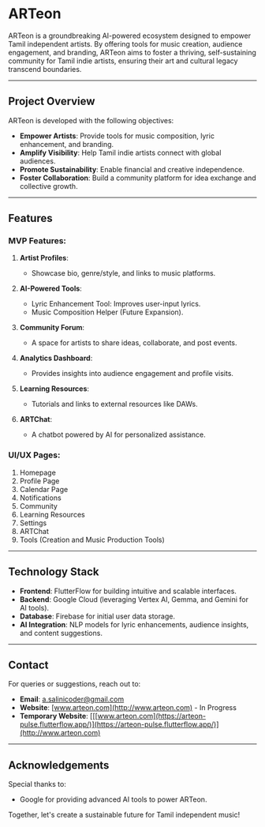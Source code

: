  # ARTeon

ARTeon is a groundbreaking AI-powered ecosystem designed to empower Tamil independent artists. By offering tools for music creation, audience engagement, and branding, ARTeon aims to foster a thriving, self-sustaining community for Tamil indie artists, ensuring their art and cultural legacy transcend boundaries.

---

## Project Overview

ARTeon is developed with the following objectives:

- **Empower Artists**: Provide tools for music composition, lyric enhancement, and branding.
- **Amplify Visibility**: Help Tamil indie artists connect with global audiences.
- **Promote Sustainability**: Enable financial and creative independence.
- **Foster Collaboration**: Build a community platform for idea exchange and collective growth.

---

## Features

### MVP Features:

1. **Artist Profiles**:

   - Showcase bio, genre/style, and links to music platforms.

2. **AI-Powered Tools**:

   - Lyric Enhancement Tool: Improves user-input lyrics.
   - Music Composition Helper (Future Expansion).

3. **Community Forum**:

   - A space for artists to share ideas, collaborate, and post events.

4. **Analytics Dashboard**:

   - Provides insights into audience engagement and profile visits.

5. **Learning Resources**:

   - Tutorials and links to external resources like DAWs.

6. **ARTChat**:

   - A chatbot powered by AI for personalized assistance.

### UI/UX Pages:

1. Homepage
2. Profile Page
3. Calendar Page
4. Notifications
5. Community
6. Learning Resources
7. Settings
8. ARTChat
9. Tools (Creation and Music Production Tools)

---

## Technology Stack

- **Frontend**: FlutterFlow for building intuitive and scalable interfaces.
- **Backend**: Google Cloud (leveraging Vertex AI, Gemma, and Gemini for AI tools).
- **Database**: Firebase for initial user data storage.
- **AI Integration**: NLP models for lyric enhancements, audience insights, and content suggestions.

---

## Contact

For queries or suggestions, reach out to:

- **Email**: [a.salinicoder@gmail.com](mailto:a.salinicoder@gmail.com)
- **Website**: [www.arteon.com](http://www.arteon.com) - In Progress 
- **Temporary Website**: [[[www.arteon.com](https://arteon-pulse.flutterflow.app/)](https://arteon-pulse.flutterflow.app/)](http://www.arteon.com) 

---

## Acknowledgements

Special thanks to:

- Google for providing advanced AI tools to power ARTeon.

Together, let's create a sustainable future for Tamil independent music!

